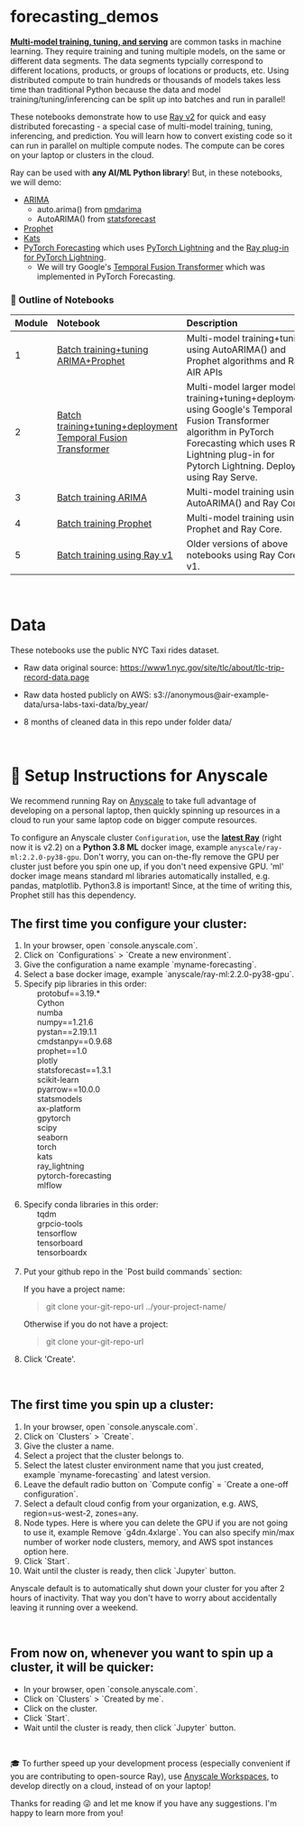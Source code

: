
# forecasting_demos

**[Multi-model training, tuning, and serving](https://www.anyscale.com/blog/training-one-million-machine-learning-models-in-record-time-with-ray)** are common tasks in machine learning. They require training and tuning multiple models, on the same or different data segments.  The data segments typcially correspond to different locations, products, or groups of locations or products, etc. Using distributed compute to train hundreds or thousands of models takes less time than traditional Python because the data and model training/tuning/inferencing can be split up into batches and run in parallel! 

These notebooks demonstrate how to use [Ray v2](https://docs.ray.io/en/latest/) for quick and easy distributed forecasting - a special case of multi-model training, tuning, inferencing, and prediction. You will learn how to convert existing code so it can run in parallel on multiple compute nodes.  The compute can be cores on your laptop or clusters in the cloud.

Ray can be used with **any AI/ML Python library**!  But, in these notebooks, we will demo:
- [ARIMA](https://en.wikipedia.org/wiki/Autoregressive_integrated_moving_average)
  - auto.arima() from [pmdarima](https://pypi.org/project/pyramid-arima/)
  - AutoARIMA() from [statsforecast](https://github.com/Nixtla/statsforecast)
- [Prophet](https://facebook.github.io/prophet/)
- [Kats](https://github.com/facebookresearch/Kats)
- [PyTorch Forecasting](https://pytorch-forecasting.readthedocs.io/en/stable/) which uses [PyTorch Lightning](https://pytorch-lightning.readthedocs.io/en/latest/) and the [Ray plug-in for PyTorch Lightning](https://github.com/ray-project/ray_lightning?ref=pythonrepo.com).
  - We will try Google's [Temporal Fusion Transformer](https://github.com/google-research/google-research/tree/master/tft) which was implemented in PyTorch Forecasting.



### 📖 Outline of Notebooks

| Module| Notebook | Description
|:-----|:-----------|:----------------------------------------------------------|
| 1  | [Batch training+tuning ARIMA+Prophet](https://github.com/christy/AnyscaleDemos/blob/main/forecasting_demos/Ray_v2/ray_air/batch_forecasting_arima_prophet.ipynb)| Multi-model training+tuning using AutoARIMA() and Prophet algorithms and Ray AIR APIs |
| 2 | [Batch training+tuning+deployment Temporal Fusion Transformer](https://github.com/christy/AnyscaleDemos/blob/main/forecasting_demos/Ray_v2/ray_air/pytorch_forecasting.ipynb) | Multi-model larger models training+tuning+deployment using Google's Temporal Fusion Transformer algorithm in PyTorch Forecasting which uses Ray Lightning plug-in for Pytorch Lightning.  Deploy using Ray Serve. |
| 3 | [Batch training ARIMA](https://github.com/christy/AnyscaleDemos/blob/main/forecasting_demos/Ray_v2/ray_core/nyctaxi_arima_simple_SMALL_data.ipynb)| Multi-model training using AutoARIMA() and Ray Core. |
| 4 | [Batch training Prophet](https://github.com/christy/AnyscaleDemos/blob/main/forecasting_demos/Ray_v2/ray_core/nyctaxi_prophet_simple_SMALL_data.ipynb)| Multi-model training using Prophet and Ray Core. |
| 5  | [Batch training using Ray v1](https://github.com/christy/AnyscaleDemos/tree/main/forecasting_demos/Ray_v1/ray_core)| Older versions of above notebooks using Ray Core v1. |



<br>
  
# Data

These notebooks use the public NYC Taxi rides dataset. 

- Raw data original source: https://www1.nyc.gov/site/tlc/about/tlc-trip-record-data.page

- Raw data hosted publicly on AWS:  s3://anonymous@air-example-data/ursa-labs-taxi-data/by_year/

- 8 months of cleaned data in this repo under folder data/

<br>

# 👩 Setup Instructions for Anyscale

We recommend running Ray on [Anyscale](https://console.anyscale.com) to take full advantage of developing on a personal laptop, then quickly spinning up resources in a cloud to run your same laptop code on bigger compute resources.
<br>

To configure an Anyscale cluster `Configuration`, use the **[latest Ray](https://github.com/ray-project/ray)** (right now it is v2.2) on a **Python 3.8 ML** docker image, example `anyscale/ray-ml:2.2.0-py38-gpu`.  Don't worry, you can on-the-fly remove the GPU per cluster just before you spin one up, if you don't need expensive GPU.  'ml' docker image means standard ml libraries automatically installed, e.g. pandas, matplotlib.  Python3.8 is important!  Since, at the time of writing this, Prophet still has this dependency.

## The first time you configure your cluster:
<ol>
<li>In your browser, open `console.anyscale.com`.  
<li>Click on `Configurations` > `Create a new environment`. 
<li>Give the configuration a name example `myname-forecasting`.
<li>Select a base docker image, example `anyscale/ray-ml:2.2.0-py38-gpu`.
<li>Specify pip libraries in this order:

<ul>
protobuf==3.19.* <br>
Cython <br>
numba<br>
numpy==1.21.6<br>
pystan==2.19.1.1<br>
cmdstanpy==0.9.68<br>
prophet==1.0<br>
plotly<br>
statsforecast==1.3.1<br>
scikit-learn<br>
pyarrow==10.0.0<br>
statsmodels<br>
ax-platform<br>
gpytorch<br>
scipy<br>
seaborn<br>
torch<br>
kats<br>
ray_lightning<br>
pytorch-forecasting<br>
mlflow<br>
</ul>
<br>
<li>Specify conda libraries in this order:
<ul>
tqdm<br>
grpcio-tools<br>
tensorflow<br>
tensorboard<br>
tensorboardx<br>
</ul>
<br>
<li>Put your github repo in the `Post build commands` section:

If you have a project name:<br>
> git clone your-git-repo-url ../your-project-name/<br>

Otherwise if you do not have a project:<br>
> git clone your-git-repo-url<br>

<li>Click 'Create'.
</ol>

<br>

## The first time you spin up a cluster:
<ol>
<li>In your browser, open `console.anyscale.com`.  
<li>Click on `Clusters` > `Create`. 
<li>Give the cluster a name.
<li>Select a project that the cluster belongs to.
<li>Select the latest cluster environment name that you just created, example `myname-forecasting` and latest version.
<li>Leave the default radio button on `Compute config` = `Create a one-off configuration`.
<li>Select a default cloud config from your organization, e.g. AWS, region=us-west-2, zones=any.
<li>Node types.  Here is where you can delete the GPU if you are not going to use it, example Remove `g4dn.4xlarge`.  You can also specify min/max number of worker node clusters, memory, and AWS spot instances option here.
<li>Click `Start`.
<li>Wait until the cluster is ready, then click `Jupyter` button.
</ol>

Anyscale default is to automatically shut down your cluster for you after 2 hours of inactivity.  That way you don't have to worry about accidentally leaving it running over a weekend.

<br>

## From now on, whenever you want to spin up a cluster, it will be quicker:
<ul>
<li>In your browser, open `console.anyscale.com`.  
<li>Click on `Clusters` > `Created by me`. 
<li>Click on the cluster.
<li>Click `Start`.
<li>Wait until the cluster is ready, then click `Jupyter` button.
</ul>

<br>

🎓 To further speed up your development process (especially convenient if you are contributing to open-source Ray), use [Anyscale Workspaces](https://docs.anyscale.com/user-guide/develop-and-debug/workspaces#workspaces-tutorial), to develop directly on a cloud, instead of on your laptop!
<br>

Thanks for reading 😜 and let me know if you have any suggestions.  I'm happy to learn more from you!  
